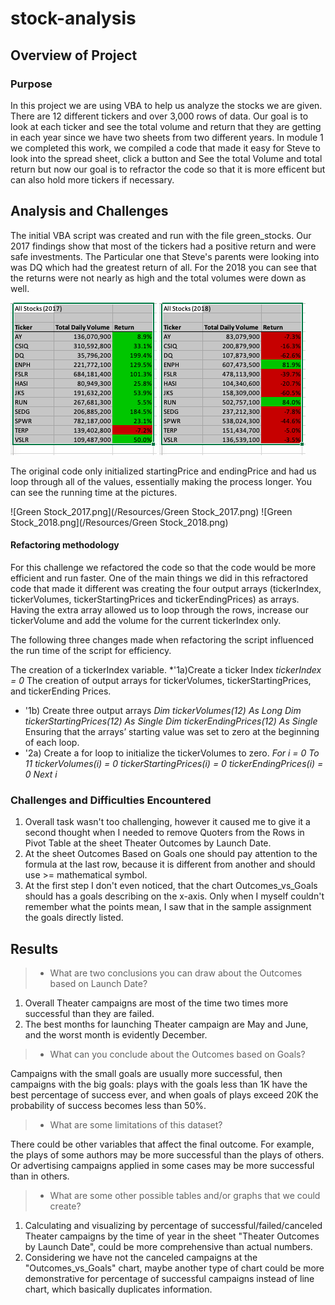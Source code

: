 # stock-analysis

## Overview of Project

### Purpose
In this project we are using VBA to help us analyze the stocks we are given. There are 12 different tickers and over 3,000 rows of data. Our goal is to look at each ticker and see the total volume and return that they are getting in each year since we have two sheets from two different years. In module 1 we completed this work, we compiled a code that made it easy for Steve to look into the spread sheet, click a button and See the total Volume and total return but now our goal is to refractor the code so that it is more efficent but can also hold more tickers if necessary.

## Analysis and Challenges

The initial VBA script was created and run with the file green_stocks. Our 2017 findings show that most of the tickers had a positive return and were safe investments. The Particular one that Steve's parents were looking into was DQ which had the greatest return of all. For the 2018 you can see that the returns were not nearly as high and the total volumes were down as well. 

![2017.png](/Resources/2017.png) ![2018.png](/Resources/2018.png)

The original code only initialized startingPrice and endingPrice and had us loop through all of the values, essentially making the process longer. You can see the running time at the pictures. 

![Green Stock_2017.png](/Resources/Green Stock_2017.png) ![Green Stock_2018.png](/Resources/Green Stock_2018.png)


#### Refactoring methodology
For this challenge we refactored the code so that the code would be more efficient and run faster. One of the main things we did in this refractored code that made it different was creating the four output arrays (tickerIndex, tickerVolumes, tickerStartingPrices and tickerEndingPrices) as arrays. Having the extra array allowed us to loop through the rows, increase our tickerVolume and add the volume for the current tickerIndex only. 

The following three changes made when refactoring the script influenced the run time of the script for efficiency.

The creation of a tickerIndex variable.
*'1a)Create a ticker Index
_tickerIndex = 0_
The creation of output arrays for tickerVolumes, tickerStartingPrices, and tickerEnding Prices.
* '1b) Create three output arrays
_Dim tickerVolumes(12) As Long_
_Dim tickerStartingPrices(12) As Single_
_Dim tickerEndingPrices(12) As Single_
Ensuring that the arrays’ starting value was set to zero at the beginning of each loop.
* '2a) Create a for loop to initialize the tickerVolumes to zero.
_For i = 0 To 11
tickerVolumes(i) = 0
tickerStartingPrices(i) = 0
tickerEndingPrices(i) = 0
Next i_



### Challenges and Difficulties Encountered
1. Overall task wasn't too challenging, however it caused me to give it a second thought when I needed to remove Quoters from the Rows in Pivot Table at the sheet Theater Outcomes by Launch Date. 
2. At the sheet Outcomes Based on Goals one should pay attention to the formula at the last row, because it is different from another and should use >= mathematical symbol.
3. At the first step I don't even noticed, that the chart Outcomes_vs_Goals should has a goals describing on the x-axis. Only when I myself couldn't remember what the points mean, I saw that in the sample assignment the goals directly listed. 


## Results

>- What are two conclusions you can draw about the Outcomes based on Launch Date?
1. Overall Theater campaigns are most of the time two times more successful than they are failed.
2. The best months for launching Theater campaign are May and June, and the worst month is evidently December.

>- What can you conclude about the Outcomes based on Goals?

Campaigns with the small goals are usually more successful, then campaigns with the big goals: plays with the goals less than 1K have the best percentage of success ever, and when goals of plays exceed 20K the probability of success becomes less than 50%.

>- What are some limitations of this dataset?

There could be other variables that affect the final outcome. For example, the plays of some authors may be more successful than the plays of others. Or advertising campaigns applied in some cases may be more successful than in others.

>- What are some other possible tables and/or graphs that we could create?

1. Calculating and visualizing by percentage of successful/failed/canceled Theater campaigns by the time of year in the sheet "Theater Outcomes by Launch Date", could be more comprehensive than actual numbers. 
2. Considering we have not the canceled campaigns at the "Outcomes_vs_Goals" chart, maybe another type of chart could be more demonstrative for percentage of successful campaigns instead of line chart, which basically duplicates information. 
